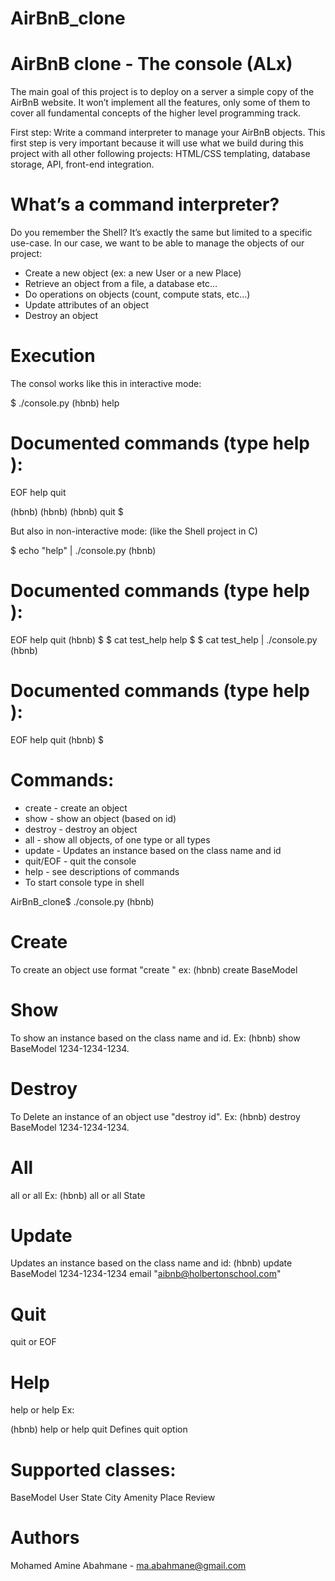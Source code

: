 # AirBnB_clone
# AirBnB clone - The console (ALx)


The main goal of this project is to deploy on a server a simple copy of the AirBnB website. It won’t implement all the features, only some of them to cover all fundamental concepts of the higher level programming track.

First step: Write a command interpreter to manage your AirBnB objects.
This first step is very important because it will use what we build during this project with all other following projects: HTML/CSS templating, database storage, API, front-end integration.


# What’s a command interpreter?
Do you remember the Shell? It’s exactly the same but limited to a specific use-case. In our case, we want to be able to manage the objects of our project:

- Create a new object (ex: a new User or a new Place)
- Retrieve an object from a file, a database etc…
- Do operations on objects (count, compute stats, etc…)
- Update attributes of an object
- Destroy an object



# Execution
The consol works like this in interactive mode:

$ ./console.py
(hbnb) help

Documented commands (type help <topic>):
========================================
EOF  help  quit

(hbnb) 
(hbnb) 
(hbnb) quit
$


But also in non-interactive mode: (like the Shell project in C)

$ echo "help" | ./console.py
(hbnb)

Documented commands (type help <topic>):
========================================
EOF  help  quit
(hbnb) 
$
$ cat test_help
help
$
$ cat test_help | ./console.py
(hbnb)

Documented commands (type help <topic>):
========================================
EOF  help  quit
(hbnb) 
$



# Commands:
- create - create an object
- show - show an object (based on id)
- destroy - destroy an object
- all - show all objects, of one type or all types
- update - Updates an instance based on the class name and id
- quit/EOF - quit the console
- help - see descriptions of commands
- To start console type in shell



AirBnB_clone$ ./console.py
(hbnb) 

# Create
To create an object use format "create " ex:
    (hbnb) create BaseModel

# Show
To show an instance based on the class name and id. Ex:
    (hbnb) show BaseModel 1234-1234-1234.

# Destroy
To Delete an instance of an object use "destroy id". Ex:
(hbnb) destroy BaseModel 1234-1234-1234.

# All
all or all Ex:
(hbnb) all or all State

# Update
Updates an instance based on the class name and id:
(hbnb) update BaseModel 1234-1234-1234 email "aibnb@holbertonschool.com"

# Quit
quit or EOF

# Help
help or help Ex:

(hbnb) help or help quit
Defines quit option


# Supported classes:
BaseModel
User
State
City
Amenity
Place
Review


# Authors
Mohamed Amine Abahmane - ma.abahmane@gmail.com